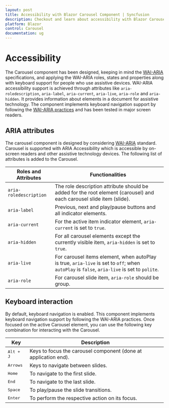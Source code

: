```yaml
---
layout: post
title: Accessibility with Blazor Carousel Component | Syncfusion
description: Checkout and learn about accessibility with Blazor Carousel component in Blazor Server App and Blazor WebAssembly App.
platform: Blazor
control: Carousel
documentation: ug
---
```


# Accessibility

The Carousel component has been designed, keeping in mind the [WAI-ARIA](http://www.w3.org/WAI/PF/aria-practices/) specifications, and applying the WAI-ARIA roles, states and properties along with keyboard support for people who use assistive devices. WAI-ARIA accessibility support is achieved through attributes like `aria-roledescription`, `aria-label`, `aria-current`, `aria-live`, `aria-role` and `aria-hidden`. It provides information about elements in a document for assistive technology. The component implements keyboard navigation support by following the [WAI-ARIA practices](https://www.w3.org/TR/wai-aria-practices/) and has been tested in major screen readers.

## ARIA attributes

The carousel component is designed by considering [WAI-ARIA](https://www.w3.org/TR/wai-aria-practices/) standard. Carousel is supported with ARIA Accessibility which is accessible by on-screen readers and other assistive technology devices. The following list of attributes is added to the Carousel.

| **Roles and Attributes** | **Functionalities**                                                                                                                         |
| ------------------------ | ------------------------------------------------------------------------------------------------------------------------------------------- |
| `aria-roledescription`   | The role description attribute should be added for the root element (carousel) and each carousel slide item (slide).                        |
| `aria-label`             | Previous, next and play/pause buttons and all indicator elements.                                                                           |
| `aria-current`           | For the active item indicator element, `aria-current` is set to `true`.                                                                     |
| `aria-hidden`            | For all carousel elements except the currently visible item, `aria-hidden` is set to `true`.                                                |
| `aria-live`              | For carousel items element, when autoPlay is true, `aria-live` is set to `off`; when `autoPlay` is `false`, `aria-live` is set to `polite`. |
| `aria-role`              | For carousel slide item, `aria-role` should be group.                                                                                       |

## Keyboard interaction

By default, keyboard navigation is enabled. This component implements keyboard navigation support by following the WAI-ARIA practices. Once focused on the active Carousel element, you can use the following key combination for interacting with the Carousel.

| Key                | Description                                                     |
| ------------------ | --------------------------------------------------------------- |
| <kbd>Alt + J</kbd> | Keys to focus the carousel component (done at application end). |
| <kbd>Arrows</kbd>  | Keys to navigate between slides.                                |
| <kbd>Home</kbd>    | To navigate to the first slide.                                 |
| <kbd>End</kbd>     | To navigate to the last slide.                                  |
| <kbd>Space</kbd>   | To play/pause the slide transitions.                            |
| <kbd>Enter</kbd>   | To perform the respective action on its focus.                  |
